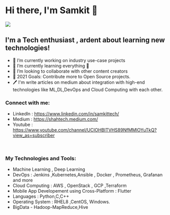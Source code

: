 # Hi there, I'm Samkit 👋
![](https://komarev.com/ghpvc/?username=samkit-jpss&color=green&style=Plastic)


## I'm a Tech enthusiast , ardent about learning new technologies!
- 🔭 I’m currently working on industry use-case projects  
- 🌱 I’m currently learning everything 🤣
- 👯 I’m looking to collaborate with other content creators
- 🥅 2021 Goals: Contribute more to Open Source projects.
- 🖊️ I'm write articles on medium about integration with high-end technologies like ML,DL,DevOps and Cloud Computing  with each other.

### Connect with me:

- Linkedln : https://www.linkedin.com/in/samkittech/
- Medium : https://shahtech.medium.com/
- Youtube : https://www.youtube.com/channel/UCIOHBITVHS89NfMMlOYuTkQ?view_as=subscriber

<br />

### My Technologies and Tools:

- Machine Learning , Deep Learning 
- DevOps : Jenkins ,Kubernetes,Ansible , Docker , Prometheus, Grafanan and more
- Cloud Computing : AWS , OpenStack , GCP ,Terraform
- Mobile App Developement using Cross-Platform : Flutter 
- Languages : Python,C,C++
- Operating System : RHEL8 ,CentOS, Windows.
- BigData - Hadoop-MapReduce,Hive 


